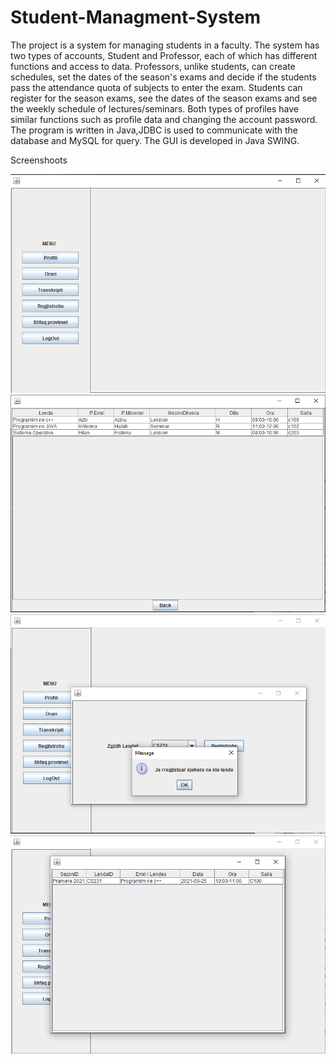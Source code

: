 # Student-Managment-System
The project is a system for managing students in a faculty. The system has two types of accounts, Student and Professor, each of which has different functions and access to data.
Professors, unlike students, can create schedules, set the dates of the season's exams and decide if the students pass the attendance quota of subjects to enter the exam.
Students can register for the season exams, see the dates of the season exams and see the weekly schedule of lectures/seminars.
Both types of profiles have similar functions such as profile data and changing the account password.
The program is written in Java,JDBC is used to communicate with the database and MySQL for query. The GUI is developed in Java SWING.

Screenshoots
<p float="left">
  <img src="https://github.com/Besnik30/Student-Managment-System/blob/main/screenshoot/Screenshot%202022-08-09%20191027.png"/>
  <img src="https://github.com/Besnik30/Student-Managment-System/blob/main/screenshoot/Screenshot%202022-08-09%20191621.png"/>
  <img src="https://github.com/Besnik30/Student-Managment-System/blob/main/screenshoot/Screenshot%202022-08-09%20191752.png"/>
  <img src="https://github.com/Besnik30/Student-Managment-System/blob/main/screenshoot/Screenshot%202022-08-09%20191823.png"/>
</p>
